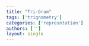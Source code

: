 ```yaml
---
title: "Tri-Gram"
tags: ['trignometry']
categories: ['represntation']
authors: ['']
layout: single
---
```

